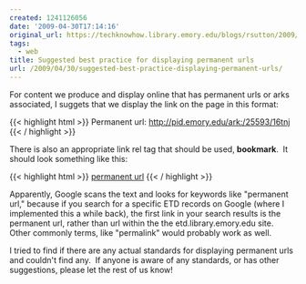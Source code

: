 ```yaml
---
created: 1241126056
date: '2009-04-30T17:14:16'
original_url: https://techknowhow.library.emory.edu/blogs/rsutton/2009/04/30/suggested-best-practice-displaying-permanent-urls
tags:
  - web
title: Suggested best practice for displaying permanent urls
url: /2009/04/30/suggested-best-practice-displaying-permanent-urls/
---
```



For content we produce and display online that has permanent urls or arks associated, I suggets that we display the link on the page in this format:

{{< highlight html  >}}
Permanent url: <a href="http://pid.emory.edu/ark:/25593/16tnj">http://pid.emory.edu/ark:/25593/16tnj
{{< / highlight >}}

There is also an appropriate link rel tag that should be used, **bookmark**.  It should look something like this:

{{< highlight html  >}}
<a rel="bookmark" href="permanent url">permanent url</a>
{{< / highlight >}}

Apparently, Google scans the text and looks for keywords like "permanent url," because if you search for a specific ETD records on Google (where I implemented this a while back), the first link in your search results is the permanent url, rather than url within the the etd.library.emory.edu site.  Other commonly terms, like "permalink" would probably work as well.

I tried to find if there are any actual standards for displaying permanent urls and couldn't find any.  If anyone is aware of any standards, or has other suggestions, please let the rest of us know!